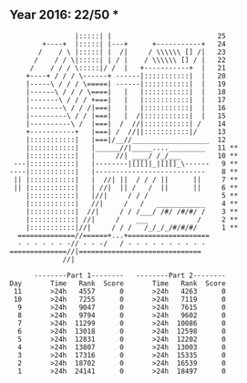 Year 2016: 22/50 *
------------------------------------------------------------
                    |:::::| |                          25 
            +----+  |:::::| |---+      +-----------+   24 
           /    / \ |:::::| |  /|     / \\\\\\ [] /|   23 
          /    / / \|:::::| | / |    / \\\\\\ [] / |   22 
         /    / / / \:::::|/ /  |   +-----------+  |   21 
        +----+ / / / \------+ ------|:::::::::::|  |   20 
        |-----\ / / / \=====| ------|:::::::::::|  |   19 
        |------\ / / / \====|   |   |:::::::::::|  |   18 
        |-------\ / / / +===|   |   |:::::::::::|  |   17 
        |--------\ / / /|===|   |   |:::::::::::|  |   16 
        |---------\ / / |===|   |  /|:::::::::::|  |   15 
        |----------\ /  |===|  /  //|:::::::::::| /    14 
        +-----------+   |===| /  //||:::::::::::|/     13 
        |:::::::::::|   |===|/__//___________________  12 
        |:::::::::::|   |______//|_____...._________   11 **
        |:::::::::::|   |     //| ____/ /_/___         10 **
     ---|:::::::::::|   |--------|[][]|_|[][]_\------   9 **
    ----|:::::::::::|   |---------------------------    8 **
     || |:::::::::::|   |  //| ||  / / / ||      ||     7 **
     || |:::::::::::|   | //|  || /   /  ||      ||     6 **
        |:::::::::::|   |//|     / / /                  5 **
        |:::::::::::|   //|     /   /   ____________    4 **
        |:::::::::::|  //|     / / /___/ /#/ /#/#/ /    3 **
        |:::::::::::| //|     /    ___            /     2 **
        |:::::::::::|//|     / / /   /_/_/_/#/#/#/      1 **
      ==============//======+...+====================       
      - - - - - - -// - - -/   / - - - - - - - - - -        
    ==============//|==============================         
                 //|                                        

          --------Part 1--------   --------Part 2--------
    Day       Time   Rank  Score       Time   Rank  Score
     11       >24h   4557      0       >24h   4263      0
     10       >24h   7255      0       >24h   7119      0
      9       >24h   9047      0       >24h   7615      0
      8       >24h   9794      0       >24h   9602      0
      7       >24h  11299      0       >24h  10086      0
      6       >24h  13018      0       >24h  12598      0
      5       >24h  12831      0       >24h  12202      0
      4       >24h  13807      0       >24h  13003      0
      3       >24h  17316      0       >24h  15335      0
      2       >24h  18702      0       >24h  16539      0
      1       >24h  24141      0       >24h  18497      0
